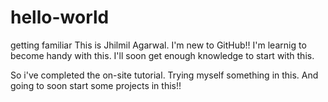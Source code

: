 # hello-world
getting familiar
This is Jhilmil Agarwal.
I'm new to GitHub!!
I'm learnig to become handy with this. 
I'll soon get enough knowledge to start with this. 

So i've completed the on-site tutorial.
Trying myself something in this.
And going to soon start some projects in this!!

